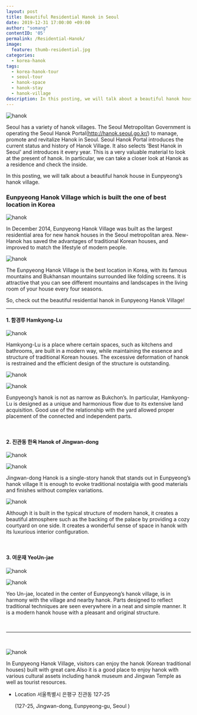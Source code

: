 ```yaml
---
layout: post
title: Beautiful Residential Hanok in Seoul
date: 2019-12-31 17:00:00 +09:00
author: "somang"
contentID: '05'
permalink: /Residential-Hanok/
image:
  feature: thumb-residential.jpg
categories:
  - korea-hanok
tags:
  - korea-hanok-tour
  - seoul-tour
  - hanok-space
  - hanok-stay
  - hanok-village
description: In this posting, we will talk about a beautiful hanok house in Eunpyeong’s hanok village. New-Hanok has saved the advantages of traditional Korean houses, and improved to match the lifestyle of modern people.
---
```


![hanok](/img/post/05/residential-1.png)

Seoul has a variety of hanok villages. The Seoul Metropolitan Government is operating the Seoul Hanok Portal(http://hanok.seoul.go.kr/) to manage, promote and revitalize Hanok in Seoul. Seoul Hanok Portal introduces the current status and history of Hanok Village. It also selects ‘Best Hanok in Seoul' and introduces it every year. This is a very valuable material to look at the present of hanok. In particular, we can take a closer look at Hanok as a residence and check the inside.

In this posting, we will talk about a beautiful hanok house in Eunpyeong’s hanok village.



### Eunpyeong Hanok Village which is built the one of best location in Korea



![hanok](/img/post/05/residential-2.png)

In December 2014, Eunpyeong Hanok Village was built as the largest residential area for new hanok houses in the Seoul metropolitan area. New-Hanok has saved the advantages of traditional Korean houses, and improved to match the lifestyle of modern people.



![hanok](/img/post/05/residential-3.png)

The Eunpyeong Hanok Village is the best location in Korea, with its famous mountains and Bukhansan mountains surrounded like folding screens. It is attractive that you can see different mountains and landscapes in the living room of your house every four seasons.



So, check out the beautiful residential hanok in Eunpyeong Hanok Village!



***



#### 1. 함경루 Hamkyong-Lu

![hanok](/img/post/05/residential-4-1.png)



Hamkyong-Lu is a place where certain spaces, such as kitchens and bathrooms, are built in a modern way, while maintaining the essence and structure of traditional Korean houses. The excessive deformation of hanok is restrained and the efficient design of the structure is outstanding.



![hanok](/img/post/05/residential-5-1.png)

![hanok](/img/post/05/residential-5-2.png)

Eunpyeong’s hanok is not as narrow as Bukchon’s. In particular, Hamkyong-Lu is designed as a unique and harmonious flow due to its extensive land acquisition. Good use of the relationship with the yard allowed proper placement of the connected and independent parts.

<br>

#### 2. 진관동 한옥 Hanok of Jingwan-dong

![hanok](/img/post/05/residential-6-1.png)

![hanok](/img/post/05/residential-6-3.png)

Jingwan-dong Hanok is a single-story hanok that stands out in Eunpyeong’s hanok village It is enough to evoke traditional nostalgia with good materials and finishes without complex variations.



![hanok](/img/post/05/residential-7-1.png)

Although it is built in the typical structure of modern hanok, it creates a beautiful atmosphere such as the backing of the palace by providing a cozy courtyard on one side. It creates a wonderful sense of space in hanok with its luxurious interior configuration.

<br>

#### 3. 여운재 YeoUn-jae

![hanok](/img/post/05/residential-8-1.png)

![hanok](/img/post/05/residential-8-2.png)

Yeo Un-jae, located in the center of Eunpyeong’s hanok village, is in harmony with the village and nearby hanok. Parts designed to reflect traditional techniques are seen everywhere in a neat and simple manner. It is a modern hanok house with a pleasant and original structure.

<br>

***

<br>

![hanok](/img/post/05/residential-9.png)

In Eunpyeong Hanok Village, visitors can enjoy the hanok (Korean traditional houses) built with great care.Also it is a good place to enjoy hanok with various cultural assets including hanok museum and Jingwan Temple as well as tourist resources.

+ Location 서울특별시 은평구 진관동 127-25

  (127-25, Jingwan-dong, Eunpyeong-gu, Seoul )



<br>
